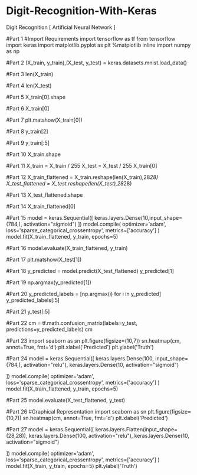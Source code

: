 # Digit-Recognition-With-Keras     
Digit Recognition [ Artificial Neural Network ]
  
 #Part 1
 #Import Requirements
 import tensorflow as tf
from tensorflow import keras
import matplotlib.pyplot as plt
%matplotlib inline
import numpy as np

#Part 2
(X_train, y_train),(X_test, y_test) = keras.datasets.mnist.load_data()

#Part 3
len(X_train)

#Part 4
len(X_test)

#Part 5
X_train[0].shape

#Part 6
X_train[0]

#Part 7
plt.matshow(X_train[0])

#Part 8
y_train[2]

#Part 9
y_train[:5]

#Part 10
X_train.shape

#Part 11
X_train = X_train / 255
X_test = X_test / 255
X_train[0]

#Part 12
X_train_flattened = X_train.reshape(len(X_train),28*28)
X_test_flattened = X_test.reshape(len(X_test),28*28)

#Part 13
X_test_flattened.shape

#Part 14
X_train_flattened[0]

#Part 15
model =  keras.Sequential([
      keras.layers.Dense(10,input_shape=(784,), activation="sigmoid")
])
model.compile(
    optimizer='adam',
    loss='sparse_categorical_crossentropy',
    metrics=['accuracy']
)
model.fit(X_train_flattened, y_train, epochs=5)

#Part 16
model.evaluate(X_train_flattened, y_train)

#Part 17
plt.matshow(X_test[1])

#Part 18
y_predicted = model.predict(X_test_flattened)
y_predicted[1]

#Part 19
np.argmax(y_predicted[1])

#Part 20
y_predicted_labels = [np.argmax(i) for i in y_predicted]
y_predicted_labels[:5]

#Part 21
y_test[:5]

#Part 22
cm = tf.math.confusion_matrix(labels=y_test, predictions=y_predicted_labels)
cm

#Part 23
import seaborn as sn
plt.figure(figsize=(10,7))
sn.heatmap(cm, annot=True, fmt='d')
plt.xlabel('Predicted')
plt.ylabel('Truth')

#Part 24
model =  keras.Sequential([
      keras.layers.Dense(100, input_shape=(784,), activation="relu"),
      keras.layers.Dense(10, activation="sigmoid")

])
model.compile(
    optimizer='adam',
    loss='sparse_categorical_crossentropy',
    metrics=['accuracy']
)
model.fit(X_train_flattened, y_train, epochs=5)

#Part 25
model.evaluate(X_test_flattened, y_test)

#Part 26
#Graphical Representation
import seaborn as sn
plt.figure(figsize=(10,7))
sn.heatmap(cm, annot=True, fmt='d')
plt.xlabel('Predicted')

#Part 27
model =  keras.Sequential([
      keras.layers.Flatten(input_shape=(28,28)),
      keras.layers.Dense(100, activation="relu"),
      keras.layers.Dense(10, activation="sigmoid")

])
model.compile(
    optimizer='adam',
    loss='sparse_categorical_crossentropy',
    metrics=['accuracy']
)
model.fit(X_train, y_train, epochs=5)
plt.ylabel('Truth')

